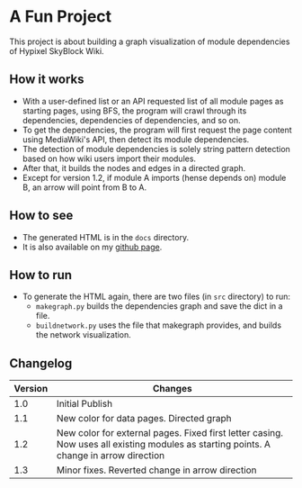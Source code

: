 # A Fun Project

This project is about building a graph visualization of module dependencies of Hypixel SkyBlock Wiki.

## How it works

- With a user-defined list or an API requested list of all module pages as starting pages, using BFS, the program will crawl through its dependencies, dependencies of dependencies, and so on.
- To get the dependencies, the program will first request the page content using MediaWiki's API, then detect its module dependencies.
- The detection of module dependencies is solely string pattern detection based on how wiki users import their modules.
- After that, it builds the nodes and edges in a directed graph.
- Except for version 1.2, if module A imports (hense depends on) module B, an arrow will point from B to A.

## How to see

- The generated HTML is in the `docs` directory.
- It is also available on my [github page](https://monkeyshk.github.io/BuildModuleNetwork).

## How to run

- To generate the HTML again, there are two files (in `src` directory) to run:
    - `makegraph.py` builds the dependencies graph and save the dict in a file.
    - `buildnetwork.py` uses the file that makegraph provides, and builds the network visualization.

## Changelog
| Version | Changes |
| ------- | ------- |
| 1.0 | Initial Publish |
| 1.1 | New color for data pages. Directed graph |
| 1.2 | New color for external pages. Fixed first letter casing. Now uses all existing modules as starting points. A change in arrow direction |
| 1.3 | Minor fixes. Reverted change in arrow direction |